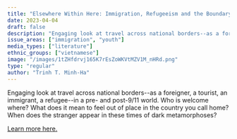 ```yaml
---
title: "Elsewhere Within Here: Immigration, Refugeeism and the Boundary Event"
date: 2023-04-04
draft: false
description: "Engaging look at travel across national borders--as a foreigner, a tourist, an immigrant, a refugee--in a pre- and post-9/11 world. Who is welcome where? What does it mean to feel out of place in the country you call home? When does the stranger appear in these times of dark metamorphoses?"
issue_areas: ["immigration", "youth"]
media_types: ["literature"]
ethnic_groups: ["vietnamese"]
image: "/images/1tZHfdrvj165K7rEsZoWKVtMZV1M_nHRd.png"
type: "regular"
author: "Trinh T. Minh-Ha"
---
```


Engaging look at travel across national borders--as a foreigner, a tourist, an immigrant, a refugee--in a pre- and post-9/11 world. Who is welcome where? What does it mean to feel out of place in the country you call home? When does the stranger appear in these times of dark metamorphoses?

[Learn more here.](https://drive.google.com/file/d/1QO75-GZqo74PjoGr4EJQu_8QJDxVe_vc/view?usp=sharing)
